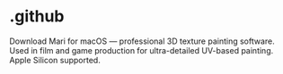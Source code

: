 # .github
Download Mari for macOS — professional 3D texture painting software. Used in film and game production for ultra-detailed UV-based painting. Apple Silicon supported.
